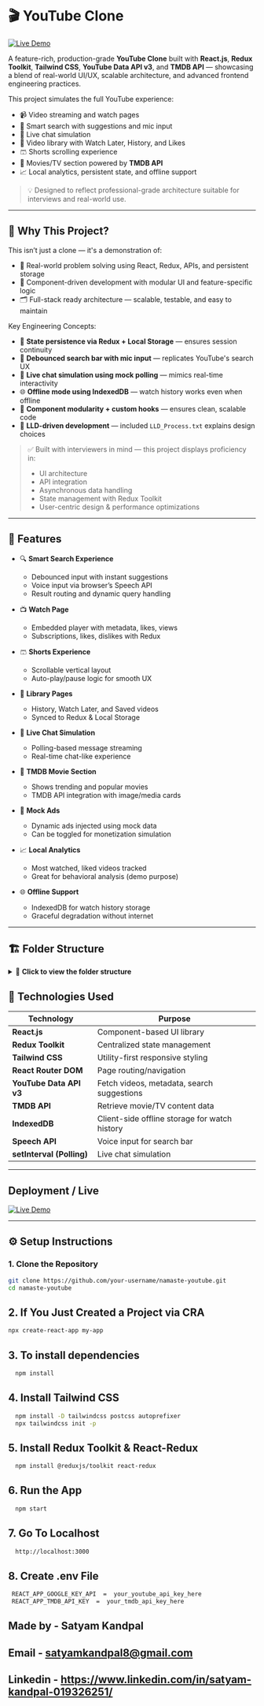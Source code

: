 # 🎬 YouTube Clone

[![Live Demo](https://img.shields.io/badge/Live-Demo-purple?style=for-the-badge&logo=vercel)](https://youtube-platform-clone.vercel.app)

A feature-rich, production-grade **YouTube Clone** built with **React.js**, **Redux Toolkit**, **Tailwind CSS**, **YouTube Data API v3**, and **TMDB API** — showcasing a blend of real-world UI/UX, scalable architecture, and advanced frontend engineering practices.

This project simulates the full YouTube experience:

- 📹 Video streaming and watch pages
- 🔎 Smart search with suggestions and mic input
- 💬 Live chat simulation
- 📁 Video library with Watch Later, History, and Likes
- 🩳 Shorts scrolling experience
- 🎥 Movies/TV section powered by **TMDB API**
- 📈 Local analytics, persistent state, and offline support

> 💡 Designed to reflect professional-grade architecture suitable for interviews and real-world use.

---

## 🌟 Why This Project?

This isn’t just a clone — it's a demonstration of:

- 🧠 Real-world problem solving using React, Redux, APIs, and persistent storage
- 🧩 Component-driven development with modular UI and feature-specific logic
- 🗂️ Full-stack ready architecture — scalable, testable, and easy to maintain

Key Engineering Concepts:

- 🔁 **State persistence via Redux + Local Storage** — ensures session continuity
- 🎤 **Debounced search bar with mic input** — replicates YouTube's search UX
- 🔄 **Live chat simulation using mock polling** — mimics real-time interactivity
- 🌐 **Offline mode using IndexedDB** — watch history works even when offline
- 🧱 **Component modularity + custom hooks** — ensures clean, scalable code
- 📑 **LLD-driven development** — included `LLD_Process.txt` explains design choices

> ✅ Built with interviewers in mind — this project displays proficiency in:
>
> - UI architecture
> - API integration
> - Asynchronous data handling
> - State management with Redux Toolkit
> - User-centric design & performance optimizations

---

## 🚀 Features

- 🔍 **Smart Search Experience**

  - Debounced input with instant suggestions
  - Voice input via browser’s Speech API
  - Result routing and dynamic query handling

- 📺 **Watch Page**

  - Embedded player with metadata, likes, views
  - Subscriptions, likes, dislikes with Redux

- 🩳 **Shorts Experience**

  - Scrollable vertical layout
  - Auto-play/pause logic for smooth UX

- 📁 **Library Pages**

  - History, Watch Later, and Saved videos
  - Synced to Redux & Local Storage

- 💬 **Live Chat Simulation**

  - Polling-based message streaming
  - Real-time chat-like experience

- 🎥 **TMDB Movie Section**

  - Shows trending and popular movies
  - TMDB API integration with image/media cards

- 📢 **Mock Ads**

  - Dynamic ads injected using mock data
  - Can be toggled for monetization simulation

- 📈 **Local Analytics**

  - Most watched, liked videos tracked
  - Great for behavioral analysis (demo purpose)

- 🌐 **Offline Support**
  - IndexedDB for watch history storage
  - Graceful degradation without internet

---

## 🏗️ Folder Structure

<details>
<summary>📁 <strong>Click to view the folder structure</strong></summary>

<br/>

**📌 This is the main project layout for reference:**

```
namaste-youtube/
├── src/
│ ├── components/
│ │ ├── BodySection/
│ │ ├── Buttons/
│ │ ├── ChatMessages/
│ │ ├── Comments/
│ │ ├── Explore/
│ │ ├── Header/
│ │ ├── Theme/
│ │ ├── UI/
│ │ ├── UnderDevelopment/
│ │ ├── VideoCards/
│ │ ├── Body.js
│ │ ├── ThemeToggle.js
│ │ ├── WatchControls.js
│ │ └── WatchPage.js

│ ├── utils/
│ │ ├── constants/
│ │ ├── slices/
│ │ ├── appStore.js
│ │ ├── format.js
│ │ ├── helper.js
│ │ └── mockAd.js

│ ├── hooks/
│ │ └── useSafeYouTubeFetch

│ ├── App.css
│ ├── App.js
│ ├── App.test.js
│ ├── index.js
│ ├── reportWebVitals.js
│ └── setupTests.js

├── .env
├── .gitignore
├── LLD_Process.txt
├── package-lock.json
├── package.json
├── README.md
└── tailwind.config.js

```

 </details>

## 🧰 Technologies Used

| Technology                | Purpose                                       |
| ------------------------- | --------------------------------------------- |
| **React.js**              | Component-based UI library                    |
| **Redux Toolkit**         | Centralized state management                  |
| **Tailwind CSS**          | Utility-first responsive styling              |
| **React Router DOM**      | Page routing/navigation                       |
| **YouTube Data API v3**   | Fetch videos, metadata, search suggestions    |
| **TMDB API**              | Retrieve movie/TV content data                |
| **IndexedDB**             | Client-side offline storage for watch history |
| **Speech API**            | Voice input for search bar                    |
| **setInterval (Polling)** | Live chat simulation                          |

---

## Deployment / Live

[![Live Demo](https://img.shields.io/badge/Live-Demo-yellow?style=for-the-badge&logo=vercel)](https://youtube-platform-clone.vercel.app)

---

## ⚙️ Setup Instructions

### 1. Clone the Repository

```bash
git clone https://github.com/your-username/namaste-youtube.git
cd namaste-youtube
```

## 2. If You Just Created a Project via CRA

```bash
npx create-react-app my-app
```

## 3. To install dependencies

```bash
  npm install
```

## 4. Install Tailwind CSS

```bash
  npm install -D tailwindcss postcss autoprefixer
  npx tailwindcss init -p
```

## 5. Install Redux Toolkit & React-Redux

```bash
  npm install @reduxjs/toolkit react-redux
```

## 6. Run the App

```bash
  npm start
```

## 7. Go To Localhost

```bash
  http://localhost:3000
```

## 8. Create .env File

```bash
 REACT_APP_GOOGLE_KEY_API  =  your_youtube_api_key_here
 REACT_APP_TMDB_API_KEY  =  your_tmdb_api_key_here
```

## Made by - Satyam Kandpal

## Email - satyamkandpal8@gmail.com

## Linkedin - https://www.linkedin.com/in/satyam-kandpal-019326251/

